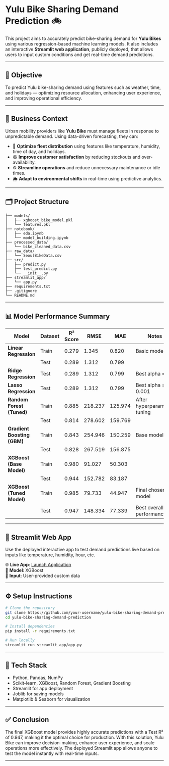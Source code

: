 # Yulu Bike Sharing Demand Prediction 🚲

This project aims to accurately predict bike-sharing demand for **Yulu Bikes** using various regression-based machine learning models. It also includes an interactive **Streamlit web application**, publicly deployed, that allows users to input custom conditions and get real-time demand predictions.

---

## 🎯 Objective

To predict Yulu bike-sharing demand using features such as weather, time, and holidays — optimizing resource allocation, enhancing user experience, and improving operational efficiency.

---

## 🏢 Business Context

Urban mobility providers like **Yulu Bike** must manage fleets in response to unpredictable demand. Using data-driven forecasting, they can:

- 🔁 **Optimize fleet distribution** using features like temperature, humidity, time of day, and holidays.
- 😃 **Improve customer satisfaction** by reducing stockouts and over-availability.
- ⚙️ **Streamline operations** and reduce unnecessary maintenance or idle times.
- 🌦 **Adapt to environmental shifts** in real-time using predictive analytics.

---

## 🗂️ Project Structure

```
├── models/
│   ├── xgboost_bike_model.pkl
│   └── features.pkl
├── notebook/
│   ├── eda.ipynb
│   └── model_building.ipynb
├── processed_data/
│   └── bike_cleaned_data.csv
├── raw_data/
│   └── SeoulBikeData.csv
├── src/
│   ├── predict.py
│   ├── test_predict.py
│   └── __init__.py
├── streamlit_app/
│   └── app.py
├── requirements.txt
├── .gitignore
└── README.md
```

---

## 📊 Model Performance Summary

| Model                          | Dataset | R² Score         | RMSE                  | MAE                  | Notes                             |
|-------------------------------|---------|------------------|------------------------|----------------------|-----------------------------------|
| **Linear Regression**         | Train   | 0.279            | 1.345                  | 0.820                | Basic model                       |
|                               | Test    | 0.289            | 1.312                  | 0.799                |                                   |
| **Ridge Regression**          | Test    | 0.289            | 1.312                  | 0.799                | Best alpha = 10                   |
| **Lasso Regression**          | Test    | 0.289            | 1.312                  | 0.799                | Best alpha = 0.001                |
| **Random Forest (Tuned)**     | Train   | 0.885            | 218.237                | 125.974              | After hyperparameter tuning       |
|                               | Test    | 0.814            | 278.602                | 159.769              |                                   |
| **Gradient Boosting (GBM)**   | Train   | 0.843            | 254.946                | 150.259              | Base model                        |
|                               | Test    | 0.828            | 267.519                | 156.875              |                                   |
| **XGBoost (Base Model)**      | Train   | 0.980            | 91.027                 | 50.303               |                                   |
|                               | Test    | 0.944            | 152.782                | 83.187               |                                   |
| **XGBoost (Tuned Model)**     | Train   | 0.985            | 79.733                 | 44.947               | Final chosen model                |
|                               | Test    | 0.947            | 148.334                | 77.339               | Best overall performance          |

---

## 📱 Streamlit Web App

Use the deployed interactive app to test demand predictions live based on inputs like temperature, humidity, hour, etc.

🌐 **Live App**: [Launch Application](https://yulu-bike-demand-predictor.streamlit.app/)  
🧠 **Model**:  XGBoost  
📁 **Input**: User-provided custom data 

---

## ⚙️ Setup Instructions

```bash
# Clone the repository
git clone https://github.com/your-username/yulu-bike-sharing-demand-prediction.git
cd yulu-bike-sharing-demand-prediction

# Install dependencies
pip install -r requirements.txt

# Run locally
streamlit run streamlit_app/app.py
```

---

## 🧰 Tech Stack

- Python, Pandas, NumPy
- Scikit-learn, XGBoost, Random Forest, Gradient Boosting
- Streamlit for app deployment
- Joblib for saving models
- Matplotlib & Seaborn for visualization

---

## ✅ Conclusion

The final XGBoost model provides highly accurate predictions with a Test R² of 0.947, making it the optimal choice for production. With this solution, Yulu Bike can improve decision-making, enhance user experience, and scale operations more effectively. The deployed Streamlit app allows anyone to test the model instantly with real-time inputs.

---

